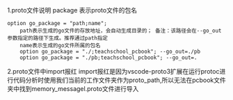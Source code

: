 1.proto文件说明
    package 表示proto文件的包名

    option go_package = "path;name";
        path表示生成的go文件的存放地址，会自动生成目录的； 备注：该路径会在--go_out参数指定的路径下生成。推荐通过path指定
        name表示生成的go文件所属的包名
        option go_package = "./;teachschool_pcbook"; --go_out=./pb
        option go_package = "./pb;teachschool_pcbook"; --go_out=.

2.proto文件中import报红
    import报红是因为vscode-proto3扩展在运行protoc进行代码分析时使用我们当前的工作文件夹作为proto_path,所以无法在pcbook文件夹中找到memory_messagel.proto文件进行导入